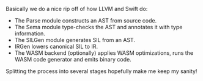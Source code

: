 Basically we do a nice rip off of how LLVM and Swift do:

* The Parse module constructs an AST from source code.
* The Sema module type-checks the AST and annotates it with type information.
* The SILGen module generates SIL from an AST.
* IRGen lowers canonical SIL to IR.
* The WASM backend (optionally) applies WASM optimizations, runs the WASM code generator and emits binary code.

Splitting the process into several stages hopefully make me keep my sanity!

